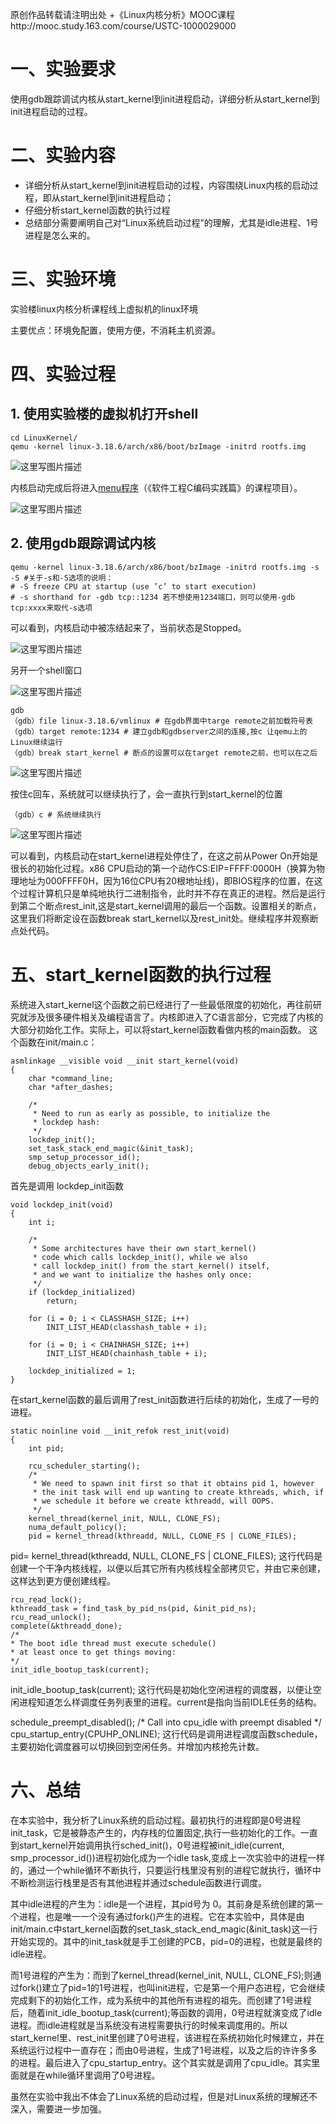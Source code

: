原创作品转载请注明出处 +《Linux内核分析》MOOC课程http://mooc.study.163.com/course/USTC-1000029000

# 一、实验要求

使用gdb跟踪调试内核从start\_kernel到init进程启动，详细分析从start_kernel到init进程启动的过程。

# 二、实验内容

- 详细分析从start\_kernel到init进程启动的过程，内容围绕Linux内核的启动过程，即从start_kernel到init进程启动；
- 仔细分析start_kernel函数的执行过程
- 总结部分需要阐明自己对“Linux系统启动过程”的理解，尤其是idle进程、1号进程是怎么来的。

# 三、实验环境

实验楼linux内核分析课程线上虚拟机的linux环境

主要优点：环境免配置，使用方便，不消耗主机资源。


# 四、实验过程

## 1. 使用实验楼的虚拟机打开shell

```
cd LinuxKernel/
qemu -kernel linux-3.18.6/arch/x86/boot/bzImage -initrd rootfs.img
```
![这里写图片描述](http://img.blog.csdn.net/20170312163922405?watermark/2/text/aHR0cDovL2Jsb2cuY3Nkbi5uZXQvcXE0NzA4Njk4NTI=/font/5a6L5L2T/fontsize/400/fill/I0JBQkFCMA==/dissolve/70/gravity/SouthEast)

内核启动完成后将进入[menu程序](https://github.com/mengning/menu)（《软件工程C编码实践篇》的课程项目）。

![这里写图片描述](http://img.blog.csdn.net/20170312163941683?watermark/2/text/aHR0cDovL2Jsb2cuY3Nkbi5uZXQvcXE0NzA4Njk4NTI=/font/5a6L5L2T/fontsize/400/fill/I0JBQkFCMA==/dissolve/70/gravity/SouthEast)


## 2. 使用gdb跟踪调试内核

```
qemu -kernel linux-3.18.6/arch/x86/boot/bzImage -initrd rootfs.img -s -S #关于-s和-S选项的说明：
# -S freeze CPU at startup (use ’c’ to start execution)
# -s shorthand for -gdb tcp::1234 若不想使用1234端口，则可以使用-gdb tcp:xxxx来取代-s选项
```

可以看到，内核启动中被冻结起来了，当前状态是Stopped。

![这里写图片描述](http://img.blog.csdn.net/20170312164031375?watermark/2/text/aHR0cDovL2Jsb2cuY3Nkbi5uZXQvcXE0NzA4Njk4NTI=/font/5a6L5L2T/fontsize/400/fill/I0JBQkFCMA==/dissolve/70/gravity/SouthEast)



另开一个shell窗口

![这里写图片描述](http://img.blog.csdn.net/20170312164101606?watermark/2/text/aHR0cDovL2Jsb2cuY3Nkbi5uZXQvcXE0NzA4Njk4NTI=/font/5a6L5L2T/fontsize/400/fill/I0JBQkFCMA==/dissolve/70/gravity/SouthEast)

```
gdb
（gdb）file linux-3.18.6/vmlinux # 在gdb界面中targe remote之前加载符号表
（gdb）target remote:1234 # 建立gdb和gdbserver之间的连接,按c 让qemu上的Linux继续运行
（gdb）break start_kernel # 断点的设置可以在target remote之前，也可以在之后
```
![这里写图片描述](http://img.blog.csdn.net/20170312164151840?watermark/2/text/aHR0cDovL2Jsb2cuY3Nkbi5uZXQvcXE0NzA4Njk4NTI=/font/5a6L5L2T/fontsize/400/fill/I0JBQkFCMA==/dissolve/70/gravity/SouthEast)

按住c回车，系统就可以继续执行了，会一直执行到start_kernel的位置

```
（gdb）c # 系统继续执行
```

![这里写图片描述](http://img.blog.csdn.net/20170312164638358?watermark/2/text/aHR0cDovL2Jsb2cuY3Nkbi5uZXQvcXE0NzA4Njk4NTI=/font/5a6L5L2T/fontsize/400/fill/I0JBQkFCMA==/dissolve/70/gravity/SouthEast)




可以看到，内核启动在start\_kernel进程处停住了，在这之前从Power On开始是很长的初始化过程。x86 CPU启动的第一个动作CS:EIP=FFFF:0000H（换算为物理地址为000FFFF0H，因为16位CPU有20根地址线)，即BIOS程序的位置，在这个过程计算机只是单纯地执行二进制指令，此时并不存在真正的进程。然后是运行到第二个断点rest_init,这是start_kernel调用的最后一个函数。设置相关的断点，这里我们将断定设在函数break start_kernel以及rest_init处。继续程序并观察断点处代码。

# 五、start_kernel函数的执行过程

系统进入start\_kernel这个函数之前已经进行了一些最低限度的初始化，再往前研究就涉及很多硬件相关及编程语言了。内核即进入了C语言部分，它完成了内核的大部分初始化工作。实际上，可以将start_kernel函数看做内核的main函数。 这个函数在init/main.c：

```
asmlinkage __visible void __init start_kernel(void)  
{  
    char *command_line;  
    char *after_dashes;  
  
    /* 
     * Need to run as early as possible, to initialize the 
     * lockdep hash: 
     */  
    lockdep_init();  
    set_task_stack_end_magic(&init_task);  
    smp_setup_processor_id();  
    debug_objects_early_init();
```

首先是调用 lockdep_init函数

```
void lockdep_init(void)  
{  
    int i;  
  
    /* 
     * Some architectures have their own start_kernel() 
     * code which calls lockdep_init(), while we also 
     * call lockdep_init() from the start_kernel() itself, 
     * and we want to initialize the hashes only once: 
     */  
    if (lockdep_initialized)  
        return;  
  
    for (i = 0; i < CLASSHASH_SIZE; i++)  
        INIT_LIST_HEAD(classhash_table + i);  
  
    for (i = 0; i < CHAINHASH_SIZE; i++)  
        INIT_LIST_HEAD(chainhash_table + i);  
  
    lockdep_initialized = 1;  
}  
```

在start\_kernel函数的最后调用了rest_init函数进行后续的初始化，生成了一号的进程。


```
static noinline void __init_refok rest_init(void)
{
    int pid;

    rcu_scheduler_starting();
    /*
     * We need to spawn init first so that it obtains pid 1, however
     * the init task will end up wanting to create kthreads, which, if
     * we schedule it before we create kthreadd, will OOPS.
     */
    kernel_thread(kernel_init, NULL, CLONE_FS);
    numa_default_policy();
    pid = kernel_thread(kthreadd, NULL, CLONE_FS | CLONE_FILES);
```


pid= kernel\_thread(kthreadd, NULL, CLONE\_FS | CLONE_FILES); 这行代码是创建一个干净内核线程，以便以后其它所有内核线程全部拷贝它，并由它来创建，这样达到更方便创建线程。

```
rcu_read_lock();
kthreadd_task = find_task_by_pid_ns(pid, &init_pid_ns);
rcu_read_unlock();
complete(&kthreadd_done);
/*
* The boot idle thread must execute schedule()
* at least once to get things moving:
*/
init_idle_bootup_task(current);
```

init\_idle\_bootup\_task(current); 这行代码是初始化空闲进程的调度器，以便让空闲进程知道怎么样调度任务列表里的进程。current是指向当前IDLE任务的结构。

schedule_preempt_disabled();
/* Call into cpu_idle with preempt disabled */
cpu_startup_entry(CPUHP_ONLINE);
     这行代码是调用进程调度函数schedule，主要初始化调度器可以切换回到空闲任务。并增加内核抢先计数。

# 六、总结

在本实验中，我分析了Linux系统的启动过程。最初执行的进程即是0号进程init\_task，它是被静态产生的，内存栈的位置固定,执行一些初始化的工作。一直到start\_kernel开始调用执行sched\_init()，0号进程被init\_idle(current, smp\_processor_id())进程初始化成为一个idle task,变成上一次实验中的进程一样的，通过一个while循环不断执行，只要运行栈里没有别的进程它就执行，循环中不断检测运行栈里是否有其他进程并通过schedule函数进行调度。

其中idle进程的产生为：idle是一个进程，其pid号为 0。其前身是系统创建的第一个进程，也是唯一一个没有通过fork()产生的进程。它在本实验中，具体是由init/main.c中start_kernel函数的set_task_stack_end_magic(&init_task)这一行开始实现的。其中的init_task就是手工创建的PCB，pid=0的进程，也就是最终的idle进程。

而1号进程的产生为：而到了kernel\_thread(kernel_init, NULL, CLONE_FS);则通过fork()建立了pid=1的1号进程，也叫init进程，它是第一个用户态进程，它会继续完成剩下的初始化工作，成为系统中的其他所有进程的祖先。而创建了1号进程后，随着init\_idle\_bootup\_task(current);等函数的调用，0号进程就演变成了idle进程。而idle进程就是当系统没有进程需要执行的时候来调度用的。所以start\_kernel里、rest\_init里创建了0号进程，该进程在系统初始化时候建立，并在系统运行过程中一直存在；而由0号进程，生成了1号进程，以及之后的许许多多的进程。最后进入了cpu_startup\_entry。这个其实就是调用了cpu\_idle。其实里面就是在while循环里调用了0号进程。

虽然在实验中我出不体会了Linux系统的启动过程，但是对Linux系统的理解还不深入，需要进一步加强。
